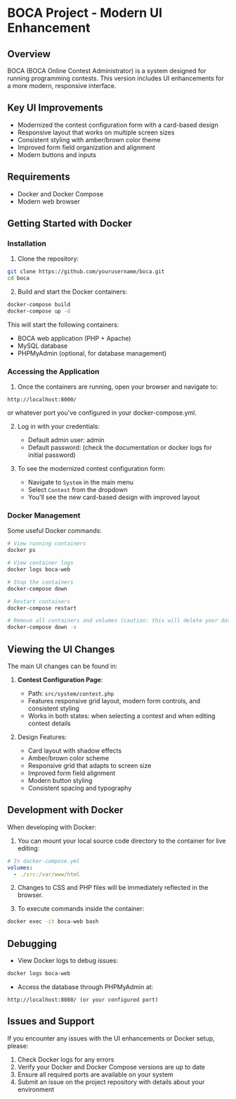 # BOCA Project - Modern UI Enhancement

## Overview

BOCA (BOCA Online Contest Administrator) is a system designed for running programming contests. This version includes UI enhancements for a more modern, responsive interface.

## Key UI Improvements

- Modernized the contest configuration form with a card-based design
- Responsive layout that works on multiple screen sizes
- Consistent styling with amber/brown color theme
- Improved form field organization and alignment
- Modern buttons and inputs

## Requirements

- Docker and Docker Compose
- Modern web browser

## Getting Started with Docker

### Installation

1. Clone the repository:

```bash
git clone https://github.com/yourusername/boca.git
cd boca
```

2. Build and start the Docker containers:

```bash
docker-compose build
docker-compose up -d
```

This will start the following containers:

- BOCA web application (PHP + Apache)
- MySQL database
- PHPMyAdmin (optional, for database management)

### Accessing the Application

1. Once the containers are running, open your browser and navigate to:

```
http://localhost:8000/
```

or whatever port you've configured in your docker-compose.yml.

2. Log in with your credentials:
   - Default admin user: admin
   - Default password: (check the documentation or docker logs for initial password)

3. To see the modernized contest configuration form:
   - Navigate to `System` in the main menu
   - Select `Contest` from the dropdown
   - You'll see the new card-based design with improved layout

### Docker Management

Some useful Docker commands:

```bash
# View running containers
docker ps

# View container logs
docker logs boca-web

# Stop the containers
docker-compose down

# Restart containers
docker-compose restart

# Remove all containers and volumes (caution: this will delete your data)
docker-compose down -v
```

## Viewing the UI Changes

The main UI changes can be found in:

1. **Contest Configuration Page**:
   - Path: `src/system/contest.php`
   - Features responsive grid layout, modern form controls, and consistent styling
   - Works in both states: when selecting a contest and when editing contest details

2. Design Features:
   - Card layout with shadow effects
   - Amber/brown color scheme
   - Responsive grid that adapts to screen size
   - Improved form field alignment
   - Modern button styling
   - Consistent spacing and typography

## Development with Docker

When developing with Docker:

1. You can mount your local source code directory to the container for live editing:

```yaml
# In docker-compose.yml
volumes:
  - ./src:/var/www/html
```

2. Changes to CSS and PHP files will be immediately reflected in the browser.

3. To execute commands inside the container:

```bash
docker exec -it boca-web bash
```

## Debugging

- View Docker logs to debug issues:

```bash
docker logs boca-web
```

- Access the database through PHPMyAdmin at:

```
http://localhost:8080/ (or your configured port)
```

## Issues and Support

If you encounter any issues with the UI enhancements or Docker setup, please:

1. Check Docker logs for any errors
2. Verify your Docker and Docker Compose versions are up to date
3. Ensure all required ports are available on your system
4. Submit an issue on the project repository with details about your environment

